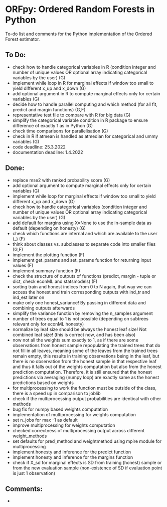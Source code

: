 # ORFpy: Ordered Random Forests in Python

To-do list and comments for the Python implementation of the Ordered Forest estimator.

## To Do:

- check how to handle categorical variables in R (condition integer and number of unique values OR optional array indicating categorical variables by the user) (G)
- implement while loop in R for marginal effects if window too small to yield different x_up and x_down (G)
- add optional argument in R to compute marginal effects only for certain variables (G)
- decide how to handle parallel computing and which method (for all fit, predict and margin functions) (G,F)
- representative test file to compare with R for big data (G)
- simplify the categorical variable condition in R package to ensure difference of exactly 1 as in Python (G)
- check time comparisons for parallelisation (G)
- check in R if atmean is handled as atmedian for categorical and ummy variables (G)
- code deadline: 25.3.2022
- documentation deadline: 1.4.2022

## Done:

- replace mse2 with ranked probability score (G)
- add optional argument to compute marginal effects only for certain variables (G)
- implement while loop for marginal effects if window too small to yield different x_up and x_down (G)
- check how to handle categorical variables (condition integer and number of unique values OR optional array indicating categorical variables by the user) (G)
- add default for margins using X=None to use the in-sample data as default (depending on honesty) (G)
- check which functions are internal and which are available to the user (_) (F)
- think about classes vs. subclasses to separate code into smaller files (G,F)
- implement the plotting function (F)
- implement get_params and set_params function for returning input values (F)
- implement summary function (F)
- check the structure of outputs of functions (predict, margin - tuple or dict, check econML and statsmodels) (F)
- sorting train and honest indices from 0 to N again, that way we can access the honest and train corresponding outputs with ind_tr and ind_est later on
- make only one honest_variance! By passing in different data and combining outputs afterwards
- simplify the variance function by removing the n_samples argument
- number of trees equal to 1 is not possible (depending on subtrees relevant only for econML honesty)
- normalize by leaf size should be always the honest leaf size! Not combined leaf size! (this is correct now, and has been also)
- now not all the weights sum exactly to 1, as if there are some observations from honest sample repopulating the trained trees that do not fill in all leaves, meaning some of the leaves from the trained trees remain empty, this results in training observations being in the leaf, but there is no observation from the honest sample in that respective leaf and thus it falls out of the weights computation but also from the honest prediction computation. Therefore, it is still ensured that the honest predictions via averaging (numpy loop) are exactly same as the honest predictions based on weights
- for multiprocessing to work the function must be outside of the class, there is a speed up in comparison to joblib
- check if the multiprocessing output probabilities are identical with other methods
- bug fix for numpy based weights computation
- implementation of multiprocessing for weights computation
- set n_jobs for max -1 as default
- improve multiprocessing for weights computation
- checked correctness of multiprocessing output across different weight_methods
- set defaults for pred_method and weightmethod using mpire module for multiprocessing
- implement honesty and inference for the predict function
- implement honesty and inference for the margins function
- check if X_sd for marginal effects is SD from training (honest) sample or from the new evaluation sample (non-existence of SD if evaluation point is just 1 observation)

## Comments:

- 